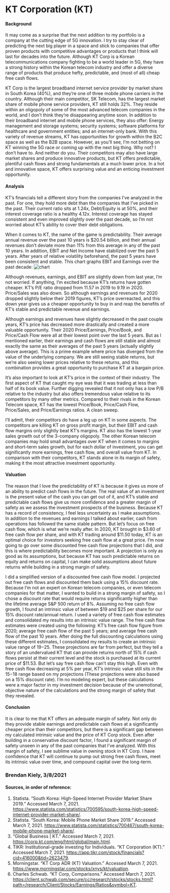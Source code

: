 # KT Corporation (KT)

#### Background
It may come as a surprise that the next addition to my portfolio is a company at the cutting edge of 5G innovation. I try to stay clear of predicting the next big player in a space and stick to companies that offer proven products with competitive advantages or products that I think will last for decades into the future. Although KT Corp is a Korean telecommunications company fighting to be a world leader in 5G, they have a strong history within the Korean telecom industry and offer a diverse range of products that produce hefty, predictable, and (most of all) cheap free cash flows. 

KT Corp is the largest broadband internet service provider by market share in South Korea (40%), and they’re one of three mobile phone carriers in the country. Although their main competitor, SK Telecom, has the largest market share of mobile phone service providers, KT still holds 32%. They reside within an oligopoly of some of the most advanced telecom companies in the world, and I don’t think they’re disappearing anytime soon. In addition to their broadband internet and mobile phone services, they also offer: Energy management and storage systems; security systems; software platforms for healthcare and government entities; and an internet-only bank. With this variety of revenue streams, KT has opportunities for growth within the B2C space as well as the B2B space. However, as you’ll see, I’m not betting on KT winning the 5G race or coming up with the next big thing. Why not? I don’t have to. And neither do you. Their competitors may also have large market shares and produce innovative products, but KT offers predictable, plentiful cash flows and strong fundamentals at a much lower price. In a hot and innovative space, KT offers surprising value and an enticing investment opportunity.

#### Analysis


KT’s financials tell a different story from the companies I’ve analyzed in the past. For one, they hold more debt than the companies that I’ve picked in the past. Their current ratio sits at 1.24x, Debt/Equity is at 50%, and their interest coverage ratio is a healthy 4.12x. Interest coverage has stayed consistent and even improved slightly over the past decade, so I’m not worried about KT’s ability to cover their debt obligations. 

When it comes to KT, the name of the game is predictability. Their average annual revenue over the past 10 years is $20.54 billion, and their annual revenues don’t deviate more than 11% from this average in any of the past 10 years. In addition, EBIT and Net Income have stabilized over the past 5 years. After years of relative volatility beforehand, the past 5 years have been consistent and stable. This chart graphs EBIT and Earnings over the past decade:
![chart](https://user-images.githubusercontent.com/72818268/110356693-8090d080-8008-11eb-9d38-4c2188e637a2.png)

Although revenues, earnings, and EBIT are slightly down from last year, I’m not worried. If anything, I’m excited because KT’s returns have gotten cheaper. KT’s P/E ratio dropped from 11.57 in 2019 to 9.19 in 2020. Price/Sales was also down. So although earnings and revenues for 2020 dropped slightly below their 2019 figures, KT’s price overreacted, and this down year gives us a cheaper opportunity to buy in and reap the benefits of KT’s stable and predictable revenue and earnings. 

Although earnings and revenues have slightly decreased in the past couple years, KT’s price has decreased more drastically and created a more valuable opportunity. Their 2020 Price/Earnings, Price/Book, and Price/Cash Flow were all at their lowest point over the last 5 years. But as I mentioned earlier, their earnings and cash flows are still stable and almost exactly the same as their averages of the past 5 years (actually slightly above average). This is a prime example where price has diverged from the value of the underlying company. We are still seeing stable returns, but we’re also seeing lower prices relative to these returns, and this combination provides a great opportunity to purchase KT at a bargain price.

It’s also important to look at KT’s price in the context of their industry. The first aspect of KT that caught my eye was that it was trading at less than half of its book value. Further digging revealed that it not only has a low P/B relative to the industry but also offers tremendous value relative to its competitors by many other metrics. Compared to their rivals in the Korean Telecom space, KT has the lowest Price/Book, Price/Cash Flow, Price/Sales, and Price/Earnings ratios. A clean sweep.

I’ll admit, their competitors do have a leg up on KT in some aspects. The competitors are killing KT on gross profit margin, but their EBIT and cash flow margins only slightly beat KT’s margins. KT also has the lowest 1-year sales growth out of the 3-company oligopoly. The other Korean telecom companies may hold small advantages over KT when it comes to margins and short-term sales growth, but for each dollar of investment, you can get significantly more earnings, free cash flow, and overall value from KT. In comparison with their competitors, KT stands alone in its margin of safety, making it the most attractive investment opportunity.

#### Valuation

The reason that I love the predictability of KT is because it gives us more of an ability to predict cash flows in the future. The real value of an investment is the present value of the cash you can get out of it, and KT’s stable and predictable cash flows give us more confidence and a greater margin of safety as we assess the investment prospects of the business. Because KT has a record of consistency, I feel less uncertainty as I make assumptions. In addition to the revenues and earnings I talked about earlier, cash from operations has followed the same stable pattern. But let’s focus on free cash flow, which is what we’re really after. In 2020, KT brought in $3.60 of free cash flow per share, and with KT trading around $11.50 today, KT is an optimal choice for investors seeking free cash flow at a great price. I’m now going to go over some discounted free cash flow projections that I did, and this is where predictability becomes more important. A projection is only as good as its assumptions, but because KT has such predictable returns on equity and returns on capital, I can make solid assumptions about future returns while building in a strong margin of safety. 

  I did a simplified version of a discounted free cash flow model. I projected out free cash flows and discounted them back using a 15% discount rate. Because I’m not an expert on Korean telecom companies, or even telecom companies for that matter, I wanted to build in a strong margin of safety, so I chose a discount rate that would require returns significantly higher than the lifetime average S&P 500 return of 8%. Assuming no free cash flow growth, I found an intrinsic value of between $19 and $25 per share for our 15% discount rate/annual return. I used a variety of free cash flow estimates and consolidated my results into an intrinsic value range. The free cash flow estimates were created using the following: KT’s free cash flow figure from 2020; average free cash flow of the past 5 years; and average free cash flow of the past 10 years. After doing the full discounting calculations using these different estimates, I consolidated my results to create an intrinsic value range of $19-$25. These projections are far from perfect, but they tell a story of an undervalued KT that can provide returns north of 15% if cash flows persist at their current level and the stock is purchased at its current price of $11.53. But let’s say free cash flow can’t stay this high. Even with free cash flow decreasing at 5% per year, KT’s intrinsic value still sits in the $15-$18 range based on my projections (These projections were also based on a 15% discount rate). I’m no modeling expert, but these calculations were a major factor in my investment decision because of the unemotional, objective nature of the calculations and the strong margin of safety that they revealed.
  
#### Conclusion

It is clear to me that KT offers an adequate margin of safety. Not only do they provide stable earnings and predictable cash flows at a significantly cheaper price than their competitors, but there is a significant gap between my calculated intrinsic value and the price of KT Corp stock. Even after building in a conservative discount factor, I found a significant margin of safety unseen in any of the past companies that I’ve analyzed. With this margin of safety, I see sublime value in owning stock in KT Corp. I have confidence that KT will continue to pump out strong free cash flows, meet its intrinsic value over time, and compound capital over the long-term.

### Brendan Kiely, 3/8/2021

#### Sources, in order of reference:

1. Statista. “South Korea: High-Speed Internet Provider Market Share 2019.” Accessed March 7, 2021. https://www.statista.com/statistics/700595/south-korea-high-speed-internet-provider-market-share/.
2. Statista. “South Korea: Mobile Phone Market Share 2019.” Accessed March 7, 2021. https://www.statista.com/statistics/700467/south-korea-mobile-phone-market-share/.
3. “Global Business | KT.” Accessed March 7, 2021. https://corp.kt.com/eng/html/global/main.html.
4. TIKR: Institutional-grade investing for Individuals. “KT Corporation (KT).” Accessed March 7, 2021. https://app.tikr.com/stock/financials?cid=416000&tid=2623479.
5. Morningstar. “KT Corp ADR (KT) Valuation.” Accessed March 7, 2021. https://www.morningstar.com/stocks/xnys/kt/valuation.
6. Charles Schwab. “KT Corp, Comparisons.” Accessed March 7, 2021. https://client.schwab.com/secure/cc/research/stocks/stocks.html?path=/research/Client/Stocks/Earnings/Ratios&symbol=KT.

  

